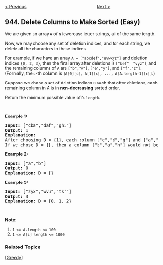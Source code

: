 <!--|This file generated by command(leetcode description); DO NOT EDIT.    |-->
<!--+----------------------------------------------------------------------+-->
<!--|@author    Openset <openset.wang@gmail.com>                           |-->
<!--|@link      https://github.com/openset                                 |-->
<!--|@home      https://github.com/openset/leetcode                        |-->
<!--+----------------------------------------------------------------------+-->

[< Previous](https://github.com/openset/leetcode/tree/master/problems/find-the-shortest-superstring "Find the Shortest Superstring")
　　　　　　　　　　　　　　　　
[Next >](https://github.com/openset/leetcode/tree/master/problems/minimum-increment-to-make-array-unique "Minimum Increment to Make Array Unique")

## 944. Delete Columns to Make Sorted (Easy)

<p>We are given an array&nbsp;<code>A</code> of <code>N</code> lowercase letter strings, all of the same length.</p>

<p>Now, we may choose any set of deletion indices, and for each string, we delete all the characters in those indices.</p>

<p>For example, if we have an array <code>A = [&quot;</code><code>abcdef</code><code>&quot;,&quot;uvwxyz&quot;]</code> and deletion indices <code>{0, 2, 3}</code>, then the final array after deletions is <code>[&quot;bef&quot;, &quot;vyz&quot;]</code>,&nbsp;and the remaining columns of <code>A</code> are&nbsp;<code>[&quot;b&quot;</code><code>,&quot;</code><code>v&quot;]</code>, <code>[&quot;e&quot;,&quot;y&quot;]</code>, and <code>[&quot;f&quot;,&quot;z&quot;]</code>.&nbsp; (Formally, the <code>c</code>-th column is <code>[A[0][c], A[1][c], ..., A[A.length-1][c]]</code>.)</p>

<p>Suppose we chose a set of deletion indices <code>D</code> such that after deletions, each remaining column in A is in <strong>non-decreasing</strong> sorted order.</p>

<p>Return the minimum possible value of <code>D.length</code>.</p>

<p>&nbsp;</p>

<div>
<p><strong>Example 1:</strong></p>

<pre>
<strong>Input: </strong><span id="example-input-1-1">[&quot;cba&quot;,&quot;daf&quot;,&quot;ghi&quot;]</span>
<strong>Output: </strong><span id="example-output-1">1</span>
<strong>Explanation: </strong>
After choosing D = {1}, each column [&quot;c&quot;,&quot;d&quot;,&quot;g&quot;] and [&quot;a&quot;,&quot;f&quot;,&quot;i&quot;] are in non-decreasing sorted order.
If we chose D = {}, then a column [&quot;b&quot;,&quot;a&quot;,&quot;h&quot;] would not be in non-decreasing sorted order.
</pre>

<div>
<p><strong>Example 2:</strong></p>

<pre>
<strong>Input: </strong><span id="example-input-2-1">[&quot;a&quot;,&quot;b&quot;]</span>
<strong>Output: </strong><span id="example-output-2">0</span>
<strong>Explanation: </strong>D = {}
</pre>

<div>
<p><strong>Example 3:</strong></p>

<pre>
<strong>Input: </strong><span id="example-input-3-1">[&quot;zyx&quot;,&quot;wvu&quot;,&quot;tsr&quot;]</span>
<strong>Output: </strong><span id="example-output-3">3</span>
<strong>Explanation: </strong>D = {0, 1, 2}
</pre>

<p>&nbsp;</p>

<p><strong><span>Note:</span></strong></p>

<ol>
	<li><code>1 &lt;= A.length &lt;= 100</code></li>
	<li><code>1 &lt;= A[i].length &lt;= 1000</code></li>
</ol>
</div>
</div>
</div>

### Related Topics
  [[Greedy](https://github.com/openset/leetcode/tree/master/tag/greedy/README.md)]
